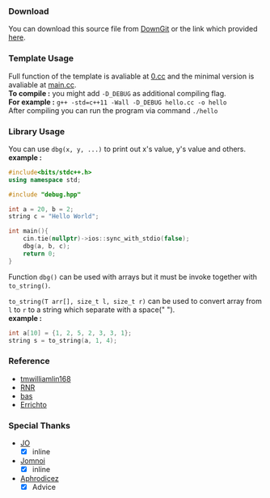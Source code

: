### Download
You can download this source file from [DownGit](https://minhaskamal.github.io/DownGit/#/home) or the link which provided [here](https://minhaskamal.github.io/DownGit/#/home?url=https://github.com/MasterIceZ/archive/tree/main/cpp-template).

### Template Usage
Full function of the template is avaliable at [0.cc](https://github.com/MasterIceZ/archive/blob/main/cpp-template/0.cc) and the minimal version is avaliable at [main.cc](https://github.com/MasterIceZ/archive/blob/main/cpp-template/main.cc).  
**To compile :** you might add ``-D_DEBUG`` as additional compiling flag.  
**For example :** ``g++ -std=c++11 -Wall -D_DEBUG hello.cc -o hello``  
After compiling you can run the program via command ``./hello``

### Library Usage
You can use ``dbg(x, y, ...)`` to print out x's value, y's value and others.  
**example :** 
```cpp
#include<bits/stdc++.h>
using namespace std;

#include "debug.hpp"

int a = 20, b = 2;
string c = "Hello World";

int main(){
	cin.tie(nullptr)->ios::sync_with_stdio(false);
	dbg(a, b, c);
	return 0;
}
```
Function ``dbg()`` can be used with arrays but it must be invoke together with ``to_string()``.  

``to_string(T arr[], size_t l, size_t r)`` can be used to convert array from ``l`` to ``r`` to a string which separate with a space(" ").  
**example :**
```cpp
int a[10] = {1, 2, 5, 2, 3, 3, 1};
string s = to_string(a, 1, 4);
```

### Reference
- [tmwilliamlin168](https://github.com/tmwilliamlin168/CompetitiveProgramming/blob/master/Templates/Main.cpp)
- [RNR](https://codeforces.com/blog/entry/67830)
- [bas](https://codeforces.com/profile/bas.z)
- [Errichto](https://codeforces.com/profile/Errichto)
### Special Thanks
- [JO](https://github.com/Vij-Jo) 
	- [x] inline
- [Jomnoi](https://github.com/JomnoiZ)
	- [x] inline 
- [Aphrodicez](https://github.com/Aphrodicez)
	- [x] Advice
